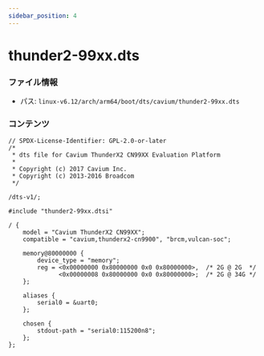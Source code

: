 ```yaml
---
sidebar_position: 4
---
```

# thunder2-99xx.dts

### ファイル情報

- パス: `linux-v6.12/arch/arm64/boot/dts/cavium/thunder2-99xx.dts`

### コンテンツ

```dts
// SPDX-License-Identifier: GPL-2.0-or-later
/*
 * dts file for Cavium ThunderX2 CN99XX Evaluation Platform
 *
 * Copyright (c) 2017 Cavium Inc.
 * Copyright (c) 2013-2016 Broadcom
 */

/dts-v1/;

#include "thunder2-99xx.dtsi"

/ {
	model = "Cavium ThunderX2 CN99XX";
	compatible = "cavium,thunderx2-cn9900", "brcm,vulcan-soc";

	memory@80000000 {
		device_type = "memory";
		reg = <0x00000000 0x80000000 0x0 0x80000000>,  /* 2G @ 2G  */
		      <0x00000008 0x80000000 0x0 0x80000000>;  /* 2G @ 34G */
	};

	aliases {
		serial0 = &uart0;
	};

	chosen {
		stdout-path = "serial0:115200n8";
	};
};

```

